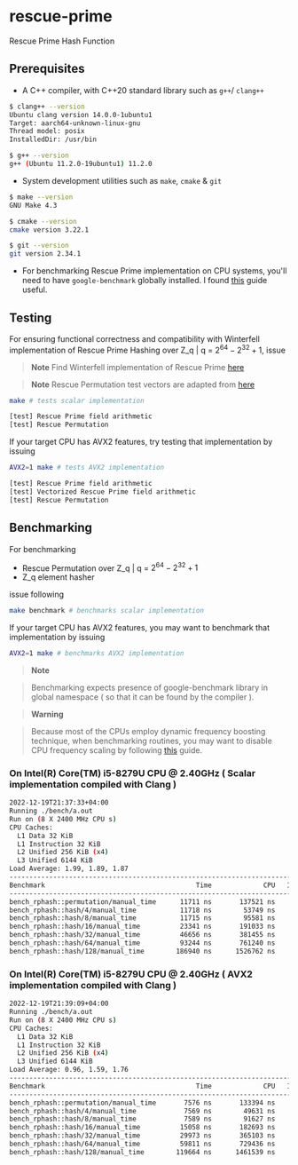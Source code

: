 # rescue-prime
Rescue Prime Hash Function

## Prerequisites

- A C++ compiler, with C++20 standard library such as `g++`/ `clang++`

```bash
$ clang++ --version
Ubuntu clang version 14.0.0-1ubuntu1
Target: aarch64-unknown-linux-gnu
Thread model: posix
InstalledDir: /usr/bin

$ g++ --version
g++ (Ubuntu 11.2.0-19ubuntu1) 11.2.0
```

- System development utilities such as `make`, `cmake` & `git`

```bash
$ make --version
GNU Make 4.3

$ cmake --version
cmake version 3.22.1

$ git --version
git version 2.34.1
```

- For benchmarking Rescue Prime implementation on CPU systems, you'll need to have `google-benchmark` globally installed. I found [this](https://github.com/google/benchmark/tree/da652a7#installation) guide useful.

## Testing

For ensuring functional correctness and compatibility with Winterfell implementation of Rescue Prime Hashing over Z_q | q = $2^{64} - 2^{32} + 1$, issue

> **Note** Find Winterfell implementation of Rescue Prime [here](https://github.com/novifinancial/winterfell/tree/21173bdf3e552ca7662c7aa2d34515b084ae21b0/crypto#rescue-hash-function-implementation)

> **Note** Rescue Permutation test vectors are adapted from [here](https://github.com/novifinancial/winterfell/blob/21173bdf3e552ca7662c7aa2d34515b084ae21b0/crypto/src/hash/rescue/rp64_256/tests.rs)

```bash
make # tests scalar implementation

[test] Rescue Prime field arithmetic
[test] Rescue Permutation
```

If your target CPU has AVX2 features, try testing that implementation by issuing

```bash
AVX2=1 make # tests AVX2 implementation

[test] Rescue Prime field arithmetic
[test] Vectorized Rescue Prime field arithmetic
[test] Rescue Permutation
```

## Benchmarking

For benchmarking 

- Rescue Permutation over Z_q | q = $2^{64} -2^{32} + 1$
- Z_q element hasher

issue following

```bash
make benchmark # benchmarks scalar implementation
```

If your target CPU has AVX2 features, you may want to benchmark that implementation by issuing

```bash
AVX2=1 make # benchmarks AVX2 implementation
```

> **Note**

> Benchmarking expects presence of google-benchmark library in global namespace ( so that it can be found by the compiler ).

> **Warning**

> Because most of the CPUs employ dynamic frequency boosting technique, when benchmarking routines, you may want to disable CPU frequency scaling by following [this](https://github.com/google/benchmark/blob/da652a7/docs/user_guide.md#disabling-cpu-frequency-scaling) guide.

### On Intel(R) Core(TM) i5-8279U CPU @ 2.40GHz ( **Scalar** implementation compiled with Clang )

```bash
2022-12-19T21:37:33+04:00
Running ./bench/a.out
Run on (8 X 2400 MHz CPU s)
CPU Caches:
  L1 Data 32 KiB
  L1 Instruction 32 KiB
  L2 Unified 256 KiB (x4)
  L3 Unified 6144 KiB
Load Average: 1.99, 1.89, 1.87
-------------------------------------------------------------------------------------------------------------------------------------------------------------
Benchmark                                      Time             CPU   Iterations items_per_second max_exec_time (ns) median_exec_time (ns) min_exec_time (ns)
-------------------------------------------------------------------------------------------------------------------------------------------------------------
bench_rphash::permutation/manual_time      11711 ns       137521 ns        59644       85.3871k/s           118.625k               11.562k            11.346k
bench_rphash::hash/4/manual_time           11718 ns        53749 ns        59847       85.3373k/s             83.78k               11.568k            11.373k
bench_rphash::hash/8/manual_time           11715 ns        95581 ns        59714       85.3587k/s            95.865k               11.578k            11.369k
bench_rphash::hash/16/manual_time          23341 ns       191033 ns        29877       42.8427k/s            141.08k               23.088k            22.717k
bench_rphash::hash/32/manual_time          46656 ns       381455 ns        14991       21.4337k/s           215.707k               46.097k            45.422k
bench_rphash::hash/64/manual_time          93244 ns       761240 ns         7503       10.7246k/s            305.16k               92.089k            90.817k
bench_rphash::hash/128/manual_time        186940 ns      1526762 ns         3750       5.34931k/s           395.294k              184.094k           181.659k
```

### On Intel(R) Core(TM) i5-8279U CPU @ 2.40GHz ( **AVX2** implementation compiled with Clang )

```bash
2022-12-19T21:39:09+04:00
Running ./bench/a.out
Run on (8 X 2400 MHz CPU s)
CPU Caches:
  L1 Data 32 KiB
  L1 Instruction 32 KiB
  L2 Unified 256 KiB (x4)
  L3 Unified 6144 KiB
Load Average: 0.96, 1.59, 1.76
-------------------------------------------------------------------------------------------------------------------------------------------------------------
Benchmark                                      Time             CPU   Iterations items_per_second max_exec_time (ns) median_exec_time (ns) min_exec_time (ns)
-------------------------------------------------------------------------------------------------------------------------------------------------------------
bench_rphash::permutation/manual_time       7576 ns       133394 ns        92596       131.988k/s            99.574k                7.467k             7.341k
bench_rphash::hash/4/manual_time            7569 ns        49631 ns        92266       132.122k/s            81.625k                7.471k             7.343k
bench_rphash::hash/8/manual_time            7589 ns        91627 ns        91952        131.77k/s            83.479k                7.474k             7.348k
bench_rphash::hash/16/manual_time          15058 ns       182693 ns        46561       66.4116k/s           127.783k               14.858k            14.646k
bench_rphash::hash/32/manual_time          29973 ns       365103 ns        23340       33.3633k/s           158.505k               29.592k            29.229k
bench_rphash::hash/64/manual_time          59811 ns       729436 ns        11739       16.7192k/s           255.018k               59.043k            58.412k
bench_rphash::hash/128/manual_time        119664 ns      1461539 ns         5861       8.35671k/s           291.594k              117.946k            116.75k
```
